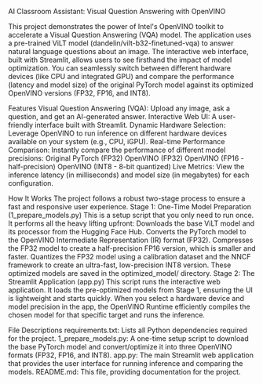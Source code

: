 AI Classroom Assistant: Visual Question Answering with OpenVINO



This project demonstrates the power of Intel's OpenVINO toolkit to accelerate a Visual Question Answering (VQA) model. The application uses a pre-trained ViLT model (dandelin/vilt-b32-finetuned-vqa) to answer natural language questions about an image.
The interactive web interface, built with Streamlit, allows users to see firsthand the impact of model optimization. You can seamlessly switch between different hardware devices (like CPU and integrated GPU) and compare the performance (latency and model size) of the original PyTorch model against its optimized OpenVINO versions (FP32, FP16, and INT8).



Features
Visual Question Answering (VQA): Upload any image, ask a question, and get an AI-generated answer.
Interactive Web UI: A user-friendly interface built with Streamlit.
Dynamic Hardware Selection: Leverage OpenVINO to run inference on different hardware devices available on your system (e.g., CPU, iGPU).
Real-time Performance Comparison: Instantly compare the performance of different model precisions:
Original PyTorch (FP32)
OpenVINO (FP32)
OpenVINO (FP16 - half-precision)
OpenVINO (INT8 - 8-bit quantized)
Live Metrics: View the inference latency (in milliseconds) and model size (in megabytes) for each configuration.



How It Works
The project follows a robust two-stage process to ensure a fast and responsive user experience.
Stage 1: One-Time Model Preparation (1_prepare_models.py)
This is a setup script that you only need to run once. It performs all the heavy lifting upfront:
Downloads the base ViLT model and its processor from the Hugging Face Hub.
Converts the PyTorch model to the OpenVINO Intermediate Representation (IR) format (FP32).
Compresses the FP32 model to create a half-precision FP16 version, which is smaller and faster.
Quantizes the FP32 model using a calibration dataset and the NNCF framework to create an ultra-fast, low-precision INT8 version.
These optimized models are saved in the optimized_model/ directory.
Stage 2: The Streamlit Application (app.py)
This script runs the interactive web application. It loads the pre-optimized models from Stage 1, ensuring the UI is lightweight and starts quickly. When you select a hardware device and model precision in the app, the OpenVINO Runtime efficiently compiles the chosen model for that specific target and runs the inference.


File Descriptions
requirements.txt: Lists all Python dependencies required for the project.
1_prepare_models.py: A one-time setup script to download the base PyTorch model and convert/optimize it into three OpenVINO formats (FP32, FP16, and INT8).
app.py: The main Streamlit web application that provides the user interface for running inference and comparing the models.
README.md: This file, providing documentation for the project.

































































